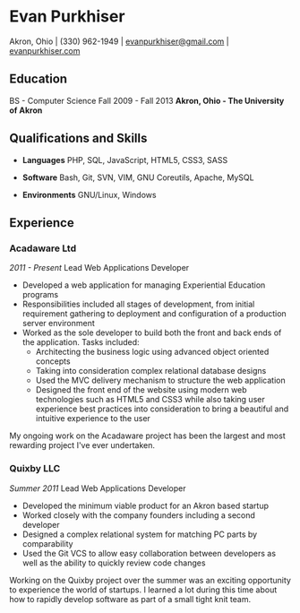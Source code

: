 # Evan Purkhiser

Akron, Ohio | (330) 962-1949 | evanpurkhiser@gmail.com | [evanpurkhiser.com](http://evanpurkhiser.com)

## Education

BS - Computer Science
Fall 2009 - Fall 2013
**Akron, Ohio - The University of Akron**

## Qualifications and Skills

 * **Languages**
   PHP, SQL, JavaScript, HTML5, CSS3, SASS

 * **Software**
   Bash, Git, SVN, VIM, GNU Coreutils, Apache, MySQL

 * **Environments**
   GNU/Linux, Windows

## Experience

### Acadaware Ltd
*2011 - Present*
Lead Web Applications Developer

 * Developed a web application for managing Experiential Education programs
 * Responsibilities included all stages of development, from initial requirement
   gathering to deployment and configuration of a production server environment
 * Worked as the sole developer to build both the front and back ends of the
   application. Tasks included:
   * Architecting the business logic using advanced object oriented concepts
   * Taking into consideration complex relational database designs
   * Used the MVC delivery mechanism to structure the web application
   * Designed the front end of the website using modern web technologies such as
     HTML5 and CSS3 while also taking user experience best practices into
     consideration to bring a beautiful and intuitive experience to the user

My ongoing work on the Acadaware project has been the largest and most
rewarding project I've ever undertaken.

### Quixby LLC
*Summer 2011*
Lead Web Applications Developer

 * Developed the minimum viable product for an Akron based startup
 * Worked closely with the company founders including a second developer
 * Designed a complex relational system for matching PC parts by comparability
 * Used the Git VCS to allow easy collaboration between developers as well
   as the ability to quickly review code changes

Working on the Quixby project over the summer was an exciting opportunity to
experience the world of startups. I learned a lot during this time about how to
rapidly develop software as part of a small tight knit team.
